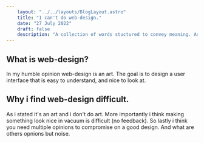 ```yaml
---
    layout: "../../layouts/BlogLayout.astro"
    title: "I can't do web-design."
    date: "27 July 2022"
    draft: false 
    description: "A collection of words stuctured to convey meaning. As to why my web-design looks bad."
---
```


## What is web-design?

In my humble opinion web-design is an art. The goal is to design a user interface that is easy to understand, and nice to look at.
 
## Why i find web-design difficult.

As i stated it's an art and i don't do art. More importantly i think making something look nice in vacuum is difficult (no feedback). So lastly i think you need multiple opinions to compromise on a good design. And what are others opnions but noise.